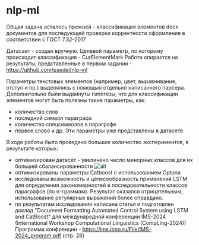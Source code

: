 # nlp-ml

Общая задача осталось прежней - классификация элементов docx документов для последующей проверки корректности оформления в соответствии с ГОСТ 7.32-2017

Датасает - создан вручную. Целевой параметр, по которому происходит классификация - CurElementMark 
Работа опирается на результаты, представленные в первом задании - https://github.com/pasdel/nlp-ml

Параметры текстовых элементов (например, цвет, выравнивание, отступ и пр.) выделялись с помощью отдельно написанного парсера.
Дополнительно были выдвинуты гипотезы, что для классификации элементов могут быть полезны такие параметры, как:
- количество слов
- последний символ параграфа
- количество спецсимволов в параграфе
- первое слово и др.
Эти параметры уже представлены в датасете.

В ходе работы было проведено большое количество экспериментов, в результате которых:
- оптимизирован датасет - увеличено число минорных классов для их большей сбалансированности
  ![alt](https://test.teststand.ru/1.png)
- оптимизированы параметры Catboost с использованием Optuna
- исследованы возможность и целесообразность применения LSTM для определения закономерностей в последовательности классов параграфов (по n-граммам). Результат оказался отрицательным, использование регулярных выражений более оправдано.
- по результатам исследования написана статья и подготовлен доклад "Document Formatting Automated Control System using LSTM and CatBoost" для международной конференции IMS-2024 (International Workshop Computational Linguistics (CompLing-2024)) Программа конфренции - https://ims.itmo.ru/File/IMS-2024_program.pdf (стр. 28)
